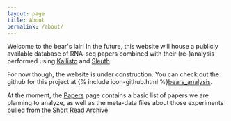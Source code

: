 ```yaml
---
layout: page
title: About
permalink: /about/
---
```


Welcome to the bear's lair!
In the future, this website will house a publicly available
database of RNA-seq papers combined with their (re-)analysis performed
using [Kallisto](https://pachterlab.github.io/kallisto/) and [Sleuth](http://pachterlab.github.io/sleuth/).

For now though, the website is under construction. You can check out the github
for this project at {% include icon-github.html %}[bears_analysis](https://github.com/pachterlab/bears_analyses).

At the moment, the [Papers](/papers) page contains a basic list of papers
we are planning to analyze, as well as the meta-data files about those
experiments pulled from the [Short Read Archive](http://www.ncbi.nlm.nih.gov/sra)
